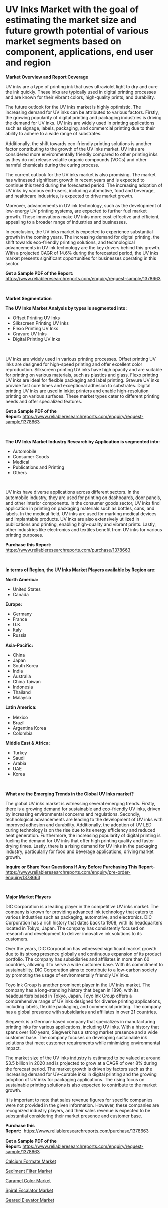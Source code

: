 <p><h1>UV Inks Market with the goal of estimating the market size and future growth potential of various market segments based on component, applications, end user and region</h1></p><p><strong>Market Overview and Report Coverage</strong></p>
<p><p>UV inks are a type of printing ink that uses ultraviolet light to dry and cure the ink quickly. These inks are typically used in digital printing processes and are known for their vibrant colors, high-quality prints, and durability.</p><p>The future outlook for the UV inks market is highly optimistic. The increasing demand for UV inks can be attributed to various factors. Firstly, the growing popularity of digital printing and packaging industries is driving the demand for UV inks. UV inks are widely used in printing applications such as signage, labels, packaging, and commercial printing due to their ability to adhere to a wide range of substrates.</p><p>Additionally, the shift towards eco-friendly printing solutions is another factor contributing to the growth of the UV inks market. UV inks are considered more environmentally friendly compared to other printing inks as they do not release volatile organic compounds (VOCs) and other harmful chemicals during the curing process.</p><p>The current outlook for the UV inks market is also promising. The market has witnessed significant growth in recent years and is expected to continue this trend during the forecasted period. The increasing adoption of UV inks by various end-users, including automotive, food and beverage, and healthcare industries, is expected to drive market growth.</p><p>Moreover, advancements in UV ink technology, such as the development of low-energy UV printing systems, are expected to further fuel market growth. These innovations make UV inks more cost-effective and efficient, appealing to a broader range of industries and businesses.</p><p>In conclusion, the UV inks market is expected to experience substantial growth in the coming years. The increasing demand for digital printing, the shift towards eco-friendly printing solutions, and technological advancements in UV ink technology are the key drivers behind this growth. With a projected CAGR of 14.6% during the forecasted period, the UV inks market presents significant opportunities for businesses operating in this sector.</p></p>
<p><strong>Get a Sample PDF of the Report:</strong> <a href="https://www.reliableresearchreports.com/enquiry/request-sample/1378663">https://www.reliableresearchreports.com/enquiry/request-sample/1378663</a></p>
<p>&nbsp;</p>
<p><strong>Market Segmentation</strong></p>
<p><strong>The UV Inks Market Analysis by types is segmented into:</strong></p>
<p><ul><li>Offset Printing UV Inks</li><li>Silkscreen Printing UV Inks</li><li>Flexo Printing UV Inks</li><li>Gravure UV Inks</li><li>Digital Printing UV Inks</li></ul></p>
<p>&nbsp;</p>
<p><p>UV inks are widely used in various printing processes. Offset printing UV inks are designed for high-speed printing and offer excellent color reproduction. Silkscreen printing UV inks have high opacity and are suitable for printing on various materials, such as plastics and glass. Flexo printing UV inks are ideal for flexible packaging and label printing. Gravure UV inks provide fast cure times and exceptional adhesion to substrates. Digital printing UV inks are used in inkjet printers and enable high-resolution printing on various surfaces. These market types cater to different printing needs and offer specialized features.</p></p>
<p><strong>Get a Sample PDF of the Report:</strong>&nbsp;<a href="https://www.reliableresearchreports.com/enquiry/request-sample/1378663">https://www.reliableresearchreports.com/enquiry/request-sample/1378663</a></p>
<p>&nbsp;</p>
<p><strong>The UV Inks Market Industry Research by Application is segmented into:</strong></p>
<p><ul><li>Automobile</li><li>Consumer Goods</li><li>Medical</li><li>Publications and Printing</li><li>Others</li></ul></p>
<p>&nbsp;</p>
<p><p>UV inks have diverse applications across different sectors. In the automobile industry, they are used for printing on dashboards, door panels, and other interior components. In the consumer goods sector, UV inks find application in printing on packaging materials such as bottles, cans, and labels. In the medical field, UV inks are used for marking medical devices and implantable products. UV inks are also extensively utilized in publications and printing, enabling high-quality and vibrant prints. Lastly, other industries like electronics and textiles benefit from UV inks for various printing purposes.</p></p>
<p><strong>Purchase this Report:</strong>&nbsp; <a href="https://www.reliableresearchreports.com/purchase/1378663">https://www.reliableresearchreports.com/purchase/1378663</a></p>
<p>&nbsp;</p>
<p><strong>In terms of Region, the UV Inks Market Players available by Region are:</strong></p>
<p>
    <p> <strong> North America: </strong>
        <ul>
            <li>United States</li>
            <li>Canada</li>
        </ul>
        </p> 
    <p> <strong> Europe: </strong>
        <ul>
            <li>Germany</li>
            <li>France</li>
            <li>U.K.</li>
            <li>Italy</li>
            <li>Russia</li>
        </ul>
        </p> 
    <p> <strong> Asia-Pacific: </strong>
        <ul>
            <li>China</li>
            <li>Japan</li>
            <li>South Korea</li>
            <li>India</li>
            <li>Australia</li>
            <li>China Taiwan</li>
            <li>Indonesia</li>
            <li>Thailand</li>
            <li>Malaysia</li>
        </ul>
        </p> 
    <p> <strong> Latin America: </strong>
        <ul>
            <li>Mexico</li>
            <li>Brazil</li>
            <li>Argentina Korea</li>
            <li>Colombia</li>
        </ul>
        </p> 
    <p> <strong> Middle East & Africa: </strong>
        <ul>
            <li>Turkey</li>
            <li>Saudi</li>
            <li>Arabia</li>
            <li>UAE</li>
            <li>Korea</li>
        </ul>
    </p>
    </p>
<p>&nbsp;</p>
<p><strong>What are the Emerging Trends in the Global UV Inks market?</strong></p>
<p><p>The global UV inks market is witnessing several emerging trends. Firstly, there is a growing demand for sustainable and eco-friendly UV inks, driven by increasing environmental concerns and regulations. Secondly, technological advancements are leading to the development of UV inks with improved adhesion and durability. Additionally, the adoption of UV LED curing technology is on the rise due to its energy efficiency and reduced heat generation. Furthermore, the increasing popularity of digital printing is fueling the demand for UV inks that offer high printing quality and faster drying times. Lastly, there is a rising demand for UV inks in the packaging industry, particularly for food and beverage applications, driving market growth.</p></p>
<p><strong>Inquire or Share Your Questions If Any Before Purchasing This Report</strong>- <a href="https://www.reliableresearchreports.com/enquiry/pre-order-enquiry/1378663">https://www.reliableresearchreports.com/enquiry/pre-order-enquiry/1378663</a></p>
<p>&nbsp;</p>
<p><strong>Major Market Players</strong></p>
<p><p>DIC Corporation is a leading player in the competitive UV inks market. The company is known for providing advanced ink technology that caters to various industries such as packaging, automotive, and electronics. DIC Corporation has a rich history that dates back to 1908, with its headquarters located in Tokyo, Japan. The company has consistently focused on research and development to deliver innovative ink solutions to its customers.</p><p>Over the years, DIC Corporation has witnessed significant market growth due to its strong presence globally and continuous expansion of its product portfolio. The company has subsidiaries and affiliates in more than 60 countries, allowing it to serve a wide customer base. With its commitment to sustainability, DIC Corporation aims to contribute to a low-carbon society by promoting the usage of environmentally friendly UV inks.</p><p>Toyo Ink Group is another prominent player in the UV inks market. The company has a long-standing history that began in 1896, with its headquarters based in Tokyo, Japan. Toyo Ink Group offers a comprehensive range of UV inks designed for diverse printing applications, including labels, flexible packaging, and commercial printing. The company has a global presence with subsidiaries and affiliates in over 21 countries.</p><p>Siegwerk is a German-based company that specializes in manufacturing printing inks for various applications, including UV inks. With a history that spans over 180 years, Siegwerk has a strong market presence and a wide customer base. The company focuses on developing sustainable ink solutions that meet customer requirements while minimizing environmental impact.</p><p>The market size of the UV inks industry is estimated to be valued at around $3.5 billion in 2020 and is projected to grow at a CAGR of over 8% during the forecast period. The market growth is driven by factors such as the increasing demand for UV-curable inks in digital printing and the growing adoption of UV inks for packaging applications. The rising focus on sustainable printing solutions is also expected to contribute to the market growth.</p><p>It is important to note that sales revenue figures for specific companies were not provided in the given information. However, these companies are recognized industry players, and their sales revenue is expected to be substantial considering their market presence and customer base.</p></p>
<p><strong>Purchase this Report:</strong>&nbsp;&nbsp;<a href="https://www.reliableresearchreports.com/purchase/1378663">https://www.reliableresearchreports.com/purchase/1378663</a></p>
<p></p>
<p><strong>Get a Sample PDF of the Report:</strong>&nbsp;<a href="https://www.reliableresearchreports.com/enquiry/request-sample/1378663">https://www.reliableresearchreports.com/enquiry/request-sample/1378663</a></p>
<p><p><a href="https://github.com/RickHolmes3/Market-Research-Report-List-2/blob/main/calcium-formate-market.md">Calcium Formate Market</a></p><p><a href="https://medium.com/@half.skull.am/sediment-filter-market-competitive-analysis-market-trends-and-forecast-to-2030-e765541fe3a7">Sediment Filter Market</a></p><p><a href="https://github.com/GroverBarry/Market-Research-Report-List-2/blob/main/caramel-color-market.md">Caramel Color Market</a></p><p><a href="https://medium.com/@there.mix.bring/spiral-escalator-market-outlook-industry-overview-and-forecast-2023-to-2030-54d1dd8e5a2c">Spiral Escalator Market</a></p><p><a href="https://medium.com/@favor.case.flash/geared-elevator-market-size-and-market-trends-complete-industry-overview-2023-to-2030-d8bb47f69bd9">Geared Elevator Market</a></p></p>